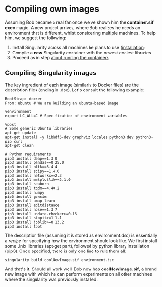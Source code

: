 # Compiling own images

Assuming Bob became a real fan once we've shown him the **container.sif exec** magic.
A new project arrives, where Bob realizes he needs an environment that is different, whilst considering multiple machines. To help him, we suggest the following:

1. Install Singularity across all machines he plans to use ([installation](installation.md))
2. Compile a **new** Singularity container with the newest coolest libraries
3. Proceed as in step [about running the containers](running.md)

## Compiling Singularity images
The key ingredient of each image (similarly to Docker files) are the description files (ending in .dsc). Let's consult the following example:

```
BootStrap: docker
From: ubuntu # We are building an ubuntu-based image

%environment
export LC_ALL=C # Specification of environment variables

%post
# Some generic Ubuntu libraries
apt-get update
apt-get install -y libhdf5-dev graphviz locales python3-dev python3-pip curl
apt-get clean

# Python requirements
pip3 install deap==1.3.0
pip3 install pandas==0.25.0
pip3 install nltk==3.4.4
pip3 install scipy==1.4.0
pip3 install networkx==2.3
pip3 install matplotlib==3.1.0
pip3 install seaborn
pip3 install tqdm==4.40.2
pip3 install numpy
pip3 install gensim
pip3 install umap-learn
pip3 install editdistance
pip3 install nose==1.3.7
pip3 install update-checker>=0.16
pip3 install stopit>=1.1.1
pip3 install joblib>=0.13.2
pip3 install tpot

```

The description file (assuming it is stored as environment.dsc) is essentially a *recipe* for specifying how the environment should look like. We first install some Unix libraries (apt-get part), followed by python library installation (pip3). Once specified, there is only one line to rule them all:

```
singularity build coolNewImage.sif environment.dsc
```

And that's it. Should all work well, Bob now has **coolNewImage.sif**, a brand new image with which he can perform experiments on all other machines where the singularity was previously installed.